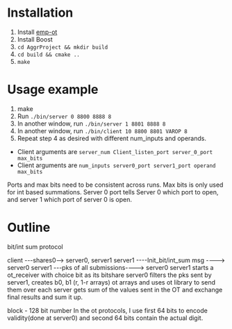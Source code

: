 # Installation

1. Install [emp-ot](https://github.com/emp-toolkit/emp-ot)
2. Install Boost
3. `cd AggrProject && mkdir build`
4. `cd build && cmake ..`
5. `make`

# Usage example

1. make
2. Run `./bin/server 0 8800 8888 8`
3. In another window, run `./bin/server 1 8801 8888 8`
4. In another window, run `./bin/client 10 8800 8801 VAROP 8`
5. Repeat step 4 as desired with different num_inputs and operands. 

* Client arguments are `server_num Client_listen_port server_0_port max_bits`
* Client arguments are `num_inputs server0_port server1_port operand max_bits`

Ports and max bits need to be consistent across runs.
Max bits is only used for int based summations.
Server 0 port tells Server 0 which port to open, and server 1 which port of server 0 is open.

# Outline

bit/int sum protocol

client ---shares0--> server0, server1
server1 ----Init_bit/int_sum msg ----> server0
server1 ---pks of all submissions----> server0
server1 starts a ot_receiver with choice bit as its bitshare
server0 filters the pks sent by server1, creates b0, b1 (r, 1-r arrays) ot arrays and uses ot library to send them over
each server gets sum of the values sent in the OT and exchange final results and sum it up.

block - 128 bit number
In the ot protocols, I use first 64 bits to encode validity(done at server0) and second 64 bits contain the actual digit.
